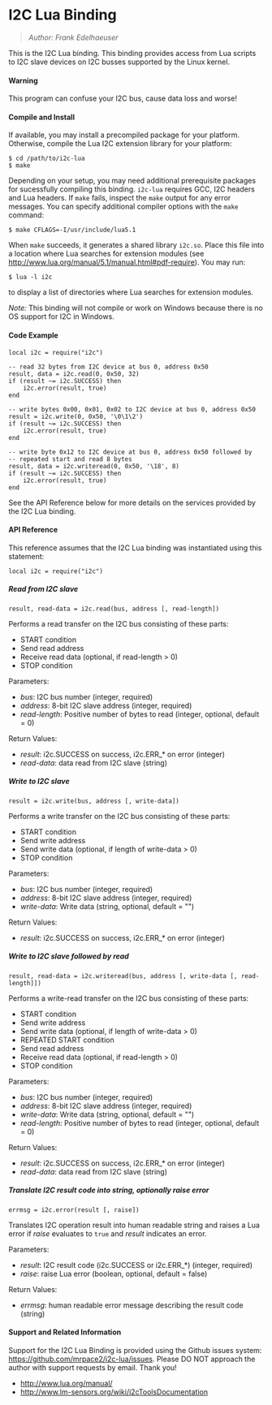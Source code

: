 I2C Lua Binding
===============

> *Author: Frank Edelhaeuser*

This is the I2C Lua binding. This binding provides access from Lua scripts to I2C slave devices on I2C busses supported by the Linux kernel.


#### Warning ####

This program can confuse your I2C bus, cause data loss and worse!


#### Compile and Install ####

If available, you may install a precompiled package for your platform. Otherwise, compile the Lua I2C extension library for your platform:

    $ cd /path/to/i2c-lua
    $ make

Depending on your setup, you may need additional prerequisite packages for sucessfully compiling this binding. `i2c-lua` requires GCC, I2C headers and Lua headers. If `make` fails, inspect the `make` output for any error messages. You can specify additional compiler options with the `make` command:

    $ make CFLAGS=-I/usr/include/lua5.1

When `make` succeeds, it generates a shared library ``i2c.so``. Place this file into a location where Lua searches for extension modules (see http://www.lua.org/manual/5.1/manual.html#pdf-require). You may run:

    $ lua -l i2c

to display a list of directories where Lua searches for extension modules.

*Note:* This binding will not compile or work on Windows because there is no OS support for I2C in Windows.


#### Code Example ####

    local i2c = require("i2c")

    -- read 32 bytes from I2C device at bus 0, address 0x50
    result, data = i2c.read(0, 0x50, 32)
    if (result ~= i2c.SUCCESS) then
        i2c.error(result, true)
    end

    -- write bytes 0x00, 0x01, 0x02 to I2C device at bus 0, address 0x50
    result = i2c.write(0, 0x50, '\0\1\2')
    if (result ~= i2c.SUCCESS) then
        i2c.error(result, true)
    end

    -- write byte 0x12 to I2C device at bus 0, address 0x50 followed by
    -- repeated start and read 8 bytes
    result, data = i2c.writeread(0, 0x50, '\18', 8)
    if (result ~= i2c.SUCCESS) then
        i2c.error(result, true)
    end

See the API Reference below for more details on the services provided by the I2C Lua binding.



#### API Reference ####


This reference assumes that the I2C Lua binding was instantiated using this statement:

    local i2c = require("i2c")


##### Read from I2C slave #####

    result, read-data = i2c.read(bus, address [, read-length])

Performs a read transfer on the I2C bus consisting of these parts: 

  * START condition
  * Send read address
  * Receive read data (optional, if read-length > 0)
  * STOP condition

Parameters:

  * *bus*: I2C bus number (integer, required)
  * *address*: 8-bit I2C slave address (integer, required)
  * *read-length*: Positive number of bytes to read (integer, optional, default = 0)

Return Values:

  * *result*: i2c.SUCCESS on success, i2c.ERR_* on error (integer)
  * *read-data*: data read from I2C slave (string)


##### Write to I2C slave #####

    result = i2c.write(bus, address [, write-data])

Performs a write transfer on the I2C bus consisting of these parts: 

  * START condition
  * Send write address
  * Send write data (optional, if length of write-data > 0)
  * STOP condition

Parameters:

  * *bus*: I2C bus number (integer, required)
  * *address*: 8-bit I2C slave address (integer, required)
  * *write-data*: Write data (string, optional, default = "")

Return Values:

  * *result*: i2c.SUCCESS on success, i2c.ERR_* on error (integer)


##### Write to I2C slave followed by read #####

    result, read-data = i2c.writeread(bus, address [, write-data [, read-length]])

Performs a write-read transfer on the I2C bus consisting of these parts: 

  * START condition
  * Send write address
  * Send write data (optional, if length of write-data > 0)
  * REPEATED START condition
  * Send read address
  * Receive read data (optional, if read-length > 0)
  * STOP condition

Parameters:

  * *bus*: I2C bus number (integer, required)
  * *address*: 8-bit I2C slave address (integer, required)
  * *write-data*: Write data (string, optional, default = "")
  * *read-length*: Positive number of bytes to read (integer, optional, default = 0)

Return Values:

  * *result*: i2c.SUCCESS on success, i2c.ERR_* on error (integer)
  * *read-data*: data read from I2C slave (string)


##### Translate I2C result code into string, optionally raise error #####

    errmsg = i2c.error(result [, raise])

Translates I2C operation result into human readable string and raises a Lua error if *raise* evaluates to `true` and *result* indicates an error.

Parameters:

  * *result*: I2C result code (i2c.SUCCESS or i2c.ERR_*) (integer, required)
  * *raise*: raise Lua error (boolean, optional, default = false)

Return Values:

  * *errmsg*: human readable error message describing the result code (string)


#### Support and Related Information ####

Support for the I2C Lua Binding is provided using the Github issues system: https://github.com/mrpace2/i2c-lua/issues. Please DO NOT approach the author with support requests by email. Thank you!

  * http://www.lua.org/manual/
  * http://www.lm-sensors.org/wiki/i2cToolsDocumentation
